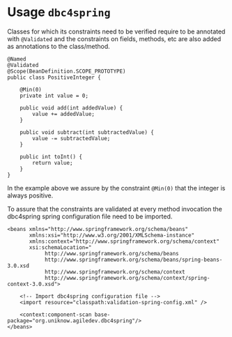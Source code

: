 # Usage `dbc4spring`

Classes for which its constraints need to be verified require to be annotated with `@Validated` and the constraints on fields, methods, etc are also added as annotations to the class/method.

    @Named
    @Validated
    @Scope(BeanDefinition.SCOPE_PROTOTYPE)
    public class PositiveInteger {

        @Min(0)
        private int value = 0;

        public void add(int addedValue) {
            value += addedValue;
        }

        public void subtract(int subtractedValue) {
            value -= subtractedValue;
        }

        public int toInt() {
            return value;
        }
    }

In the example above we assure by the constraint `@Min(0)` that the integer is always positive.

To assure that the constraints are validated at every method invocation the dbc4spring spring configuration file need to be imported.

    <beans xmlns="http://www.springframework.org/schema/beans"
           xmlns:xsi="http://www.w3.org/2001/XMLSchema-instance"
           xmlns:context="http://www.springframework.org/schema/context"
           xsi:schemaLocation="
                http://www.springframework.org/schema/beans
                http://www.springframework.org/schema/beans/spring-beans-3.0.xsd
                http://www.springframework.org/schema/context
                http://www.springframework.org/schema/context/spring-context-3.0.xsd">

        <!-- Import dbc4spring configuration file -->
        <import resource="classpath:validation-spring-config.xml" />

        <context:component-scan base-package="org.uniknow.agiledev.dbc4spring"/>
    </beans>

